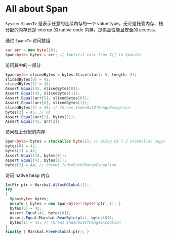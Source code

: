 # All about Span

`System.Span<T>` 是表示任意的连续内存的一个 value type，无论是托管内存、栈分配的内存还是 interop 的 native code 内存。提供高性能且安全的 access。

通过 `Span<T>` 访问数组

```cs
var arr = new byte[10];
Span<byte> bytes = arr; // Implicit cast from T[] to Span<T>
```

访问其中的一部分

```cs
Span<byte> slicedBytes = bytes.Slice(start: 5, length: 2);
slicedBytes[0] = 42;
slicedBytes[1] = 43;
Assert.Equal(42, slicedBytes[0]);
Assert.Equal(43, slicedBytes[1]);
Assert.Equal(arr[5], slicedBytes[0]);
Assert.Equal(arr[6], slicedBytes[1]);
slicedBytes[2] = 44; // Throws IndexOutOfRangeException
bytes[2] = 45; // OK
Assert.Equal(arr[2], bytes[2]);
Assert.Equal(45, arr[2]);
```

访问栈上分配的内存

```cs
Span<byte> bytes = stackalloc byte[2]; // Using C# 7.2 stackalloc support for spans
bytes[0] = 42;
bytes[1] = 43;
Assert.Equal(42, bytes[0]);
Assert.Equal(43, bytes[1]);
bytes[2] = 44; // throws IndexOutOfRangeException
```

访问 native heap 内存

```cs
IntPtr ptr = Marshal.AllocHGlobal(1);
try
{
  Span<byte> bytes;
  unsafe { bytes = new Span<byte>((byte*)ptr, 1); }
  bytes[0] = 42;
  Assert.Equal(42, bytes[0]);
  Assert.Equal(Marshal.ReadByte(ptr), bytes[0]);
  bytes[1] = 43; // Throws IndexOutOfRangeException
}
finally { Marshal.FreeHGlobal(ptr); }
```


